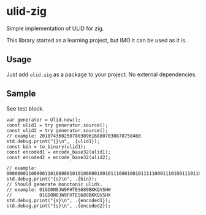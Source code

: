 # ulid-zig

Simple implementation of ULID for zig.

This library started as a learning project, but IMO it can be used as it is.

## Usage
Just add `ulid.zig` as a package to your project. No external dependencies.

## Sample
See test block.

```zig
var generator = Ulid.new();
const ulid1 = try generator.source();
const ulid2 = try generator.source();
// example: 2010743602507803096168807030878758460
std.debug.print("{}\n", .{ulid1});
const bin = to_binary(ulid1);
const encoded1 = encode_base32(ulid1);
const encoded2 = encode_base32(ulid2);

// example: 00000001100000110100000101010000010010111000100101111100011101001110110010011001000010010101110011100111011111011110011000111100
std.debug.print("{s}\n", .{bin});
// Should generate monotonic ulids.
// example: 01GD0N0JW9FHTES689BKKQVSHW
//          01GD0N0JW9FHTES689BKKQVSHX
std.debug.print("{s}\n", .{encoded1});
std.debug.print("{s}\n", .{encoded2});
```
